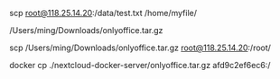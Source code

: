 
scp root@118.25.14.20:/data/test.txt /home/myfile/

/Users/ming/Downloads/onlyoffice.tar.gz

scp /Users/ming/Downloads/onlyoffice.tar.gz root@118.25.14.20:/root/



docker cp ./nextcloud-docker-server/onlyoffice.tar.gz afd9c2ef6ec6:/